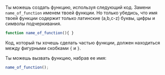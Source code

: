 Ты можешь создать функцию, используя следующий код. Замени `name_of_function` именем твоей функции. Но только убедись, что имя твоей функции содержит только латинские (a,b,c-z) буквы, цифры и символы подчеркивания.

```javascript
function name_of_function(){ }
```

Код, который ты хочешь сделать частью функции, должен находиться между фигурными скобками `{` и `}`.

Ты можешь вызвать функцию, набрав ее имя:

```javascript
name_of_function();
```